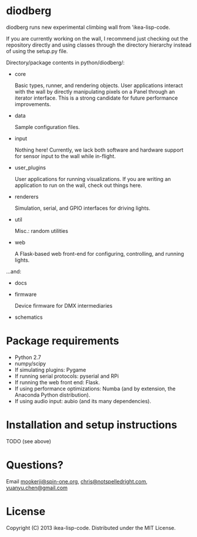 # diodberg

diodberg runs new experimental climbing wall from 'ikea-lisp-code.

If you are currently working on the wall, I recommend just checking out the
repository directly and using classes through the directory hierarchy instead
of using the setup.py file.

Directory/package contents in python/diodberg/:
* core

  Basic types, runner, and rendering objects. User applications interact with
  the wall by directly manipulating pixels on a Panel through an iterator
  interface. This is a strong candidate for future performance improvements.

* data 
  
  Sample configuration files. 

* input
  
  Nothing here! Currently, we lack both software and hardware support for
  sensor input to the wall while in-flight.

* user_plugins

  User applications for running visualizations. If you are writing an
  application to run on the wall, check out things here.

* renderers

  Simulation, serial, and GPIO interfaces for driving lights.

* util

  Misc.: random utilities

* web
  
  A Flask-based web front-end for configuring, controlling, and running lights.

...and: 
* docs
* firmware

  Device firmware for DMX intermediaries

* schematics


# Package requirements
* Python 2.7 
* numpy/scipy
* If simulating plugins: Pygame
* If running serial protocols: pyserial and RPi
* If running the web front end: Flask.
* If using performance optimizations: Numba (and by extension, the Anaconda
  Python distribution). 
* If using audio input: aubio (and its many dependencies).


# Installation and setup instructions
  
  TODO (see above)

# Questions? 

Email <mookerji@spin-one.org>, <chris@notspelledright.com>, <yuanyu.chen@gmail.com>

# License

Copyright (C) 2013 ikea-lisp-code. Distributed under the MIT License.
